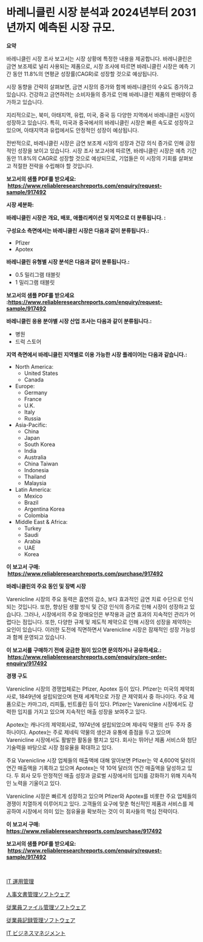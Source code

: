 <p><h1>바레니클린 시장 분석과 2024년부터 2031년까지 예측된 시장 규모.</h1></p><p><strong>요약</strong></p>
<p><p>바레니클린 시장 조사 보고서는 시장 상황에 특정한 내용을 제공합니다. 바레니클린은 금연 보조제로 널리 사용되는 제품으로, 시장 조사에 따르면 바레니클린 시장은 예측 기간 동안 11.8%의 연평균 성장률(CAGR)로 성장할 것으로 예상됩니다.</p><p>시장 동향을 간략히 살펴보면, 금연 시장의 증가와 함께 바레니클린의 수요도 증가하고 있습니다. 건강하고 금연하려는 소비자들의 증가로 인해 바레니클린 제품의 판매량이 증가하고 있습니다.</p><p>지리적으로는, 북미, 아태지역, 유럽, 미국, 중국 등 다양한 지역에서 바레니클린 시장이 성장하고 있습니다. 특히, 미국과 중국에서의 바레니클린 시장은 빠른 속도로 성장하고 있으며, 아태지역과 유럽에서도 안정적인 성장이 예상됩니다.</p><p>전반적으로, 바레니클린 시장은 금연 보조제 시장의 성장과 건강 의식 증가로 인해 긍정적인 성장을 보이고 있습니다. 시장 조사 보고서에 따르면, 바레니클린 시장은 예측 기간 동안 11.8%의 CAGR로 성장할 것으로 예상되므로, 기업들은 이 시장의 기회를 살펴보고 적절한 전략을 수립해야 할 것입니다.</p></p>
<p><strong>보고서의 샘플 PDF를 받으세요: &nbsp;<a href="https://www.reliableresearchreports.com/enquiry/request-sample/917492">https://www.reliableresearchreports.com/enquiry/request-sample/917492</a></strong></p>
<p><strong>시장 세분화:</strong></p>
<p><strong> 바레니클린 시장은 개요, 배포, 애플리케이션 및 지역으로 더 분류됩니다. :</strong></p>
<p><strong>구성요소 측면에서는 바레니클린 시장은 다음과 같이 분류됩니다.:</strong></p>
<p><ul><li>Pfizer</li><li>Apotex</li></ul></p>
<p><strong> 바레니클린 유형별 시장 분석은 다음과 같이 분류됩니다.:</strong></p>
<p><ul><li>0.5 밀리그램 태블릿</li><li>1 밀리그램 태블릿</li></ul></p>
<p><strong>보고서의 샘플 PDF를 받으세요 :<a href="https://www.reliableresearchreports.com/enquiry/request-sample/917492">https://www.reliableresearchreports.com/enquiry/request-sample/917492</a></strong></p>
<p><strong> 바레니클린 응용 분야별 시장 산업 조사는 다음과 같이 분류됩니다.:</strong></p>
<p><ul><li>병원</li><li>드럭 스토어</li></ul></p>
<p><strong>지역 측면에서 바레니클린 지역별로 이용 가능한 시장 플레이어는 다음과 같습니다.:</strong></p>
<p><ul>
    <li>
        North America:
        <ul>
            <li>United States</li>
            <li>Canada</li>
        </ul>
    </li>
    <li>
        Europe:
        <ul>
            <li>Germany</li>
            <li>France</li>
            <li>U.K.</li>
            <li>Italy</li>
            <li>Russia</li>
        </ul>
    </li>
    <li>
        Asia-Pacific:
        <ul>
            <li>China</li>
            <li>Japan</li>
            <li>South Korea</li>
            <li>India</li>
            <li>Australia</li>
            <li>China Taiwan</li>
            <li>Indonesia</li>
            <li>Thailand</li>
            <li>Malaysia</li>
        </ul>
    </li>
    <li>
        Latin America:
        <ul>
            <li>Mexico</li>
            <li>Brazil</li>
            <li>Argentina Korea</li>
            <li>Colombia</li>
        </ul>
    </li>
    <li>
        Middle East & Africa:
        <ul>
            <li>Turkey</li>
            <li>Saudi</li>
            <li>Arabia</li>
            <li>UAE</li>
            <li>Korea</li>
        </ul>
    </li>
    </ul></p>
<p><strong>이 보고서 구매: &nbsp;<a href="https://www.reliableresearchreports.com/purchase/917492">https://www.reliableresearchreports.com/purchase/917492</a></strong></p>
<p><strong>바레니클린의 주요 동인 및 장벽 시장</strong></p>
<p><p>Varenicline 시장의 주요 동력은 흡연의 감소, 보다 효과적인 금연 치료 수단으로 인식되는 것입니다. 또한, 향상된 생활 방식 및 건강 인식의 증가로 인해 시장이 성장하고 있습니다. 그러나, 시장에서의 주요 장애요인은 부작용과 금연 효과의 지속적인 관리가 어렵다는 점입니다. 또한, 다양한 규제 및 제도적 제약으로 인해 시장의 성장을 제약하는 요인이 있습니다. 이러한 도전에 직면하면서 Varenicline 시장은 잠재적인 성장 가능성과 함께 운영되고 있습니다.</p></p>
<p><strong>이 보고서를 구매하기 전에 궁금한 점이 있으면 문의하거나 공유하세요.: &nbsp;<a href="https://www.reliableresearchreports.com/enquiry/pre-order-enquiry/917492">https://www.reliableresearchreports.com/enquiry/pre-order-enquiry/917492</a></strong></p>
<p><strong>경쟁 구도</strong></p>
<p><p>Varenicline 시장의 경쟁업체로는 Pfizer, Apotex 등이 있다. Pfizer는 미국의 제약회사로, 1849년에 설립되었으며 현재 세계적으로 가장 큰 제약회사 중 하나이다. 주요 제품으로는 카마그라, 리피톨, 빈트롤린 등이 있다. Pfizer는 Varenicline 시장에서도 강력한 입지를 가지고 있으며 지속적인 매출 성장을 보여주고 있다.</p><p>Apotex는 캐나다의 제약회사로, 1974년에 설립되었으며 제네릭 약물의 선두 주자 중 하나이다. Apotex는 주로 제네릭 약물의 생산과 유통에 중점을 두고 있으며 Varenicline 시장에서도 활발한 활동을 펼치고 있다. 회사는 뛰어난 제품 서비스와 첨단 기술력을 바탕으로 시장 점유율을 확대하고 있다.</p><p>주요 Varenicline 시장 업체들의 매출액에 대해 알아보면 Pfizer는 약 4,600억 달러의 연간 매출액을 기록하고 있으며 Apotex는 약 10억 달러의 연간 매출액을 달성하고 있다. 두 회사 모두 안정적인 매출 성장과 글로벌 시장에서의 입지를 강화하기 위해 지속적인 노력을 기울이고 있다.</p><p>Varenicline 시장은 빠르게 성장하고 있으며 Pfizer와 Apotex를 비롯한 주요 업체들의 경쟁이 치열하게 이루어지고 있다. 고객들의 요구에 맞춘 혁신적인 제품과 서비스를 제공하여 시장에서 의미 있는 점유율을 확보하는 것이 이 회사들의 핵심 전략이다.</p></p>
<p><strong>이 보고서 구매: &nbsp; <a href="https://www.reliableresearchreports.com/purchase/917492">https://www.reliableresearchreports.com/purchase/917492</a></strong></p>
<p><strong>보고서의 샘플 PDF를 받으세요: &nbsp;<a href="https://www.reliableresearchreports.com/enquiry/request-sample/917492">https://www.reliableresearchreports.com/enquiry/request-sample/917492</a></strong><strong></strong></p>
<p>&nbsp;</p>
<p><p><a href="https://github.com/mreklxf44233/Market-Research-Report-List-1/blob/main/1009244183323.md">IT 運用管理</a></p><p><a href="https://github.com/cbigkbh02719/Market-Research-Report-List-1/blob/main/8836467183320.md">人事文書管理ソフトウェア</a></p><p><a href="https://github.com/cbigkbh02719/Market-Research-Report-List-1/blob/main/3066274183322.md">従業員ファイル管理ソフトウェア</a></p><p><a href="https://github.com/mreklxf44233/Market-Research-Report-List-1/blob/main/5736250183321.md">従業員記録管理ソフトウェア</a></p><p><a href="https://github.com/mreklxf44233/Market-Research-Report-List-1/blob/main/3062683183319.md">IT ビジネスマネジメント</a></p></p>